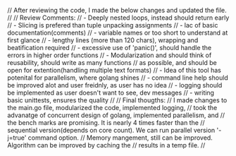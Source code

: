// After reviewing the code, I made the below changes and updated the file.
//
// Review Comments:
// - Deeply nested loops, instead should return early
// - Slicing is prefered than tuple unpacking assignments
// - lac of basic documentation(comments)
// - variable names or too short to understand at first glance
// - lengthy lines (more than 120 chars), wrapping and beatification required
// - excessive use of 'panic()', should handle the errors in higher order functions
// - Modularization and should think of reusability, should write as many functions
//   as possible, and should be open for extention(handling multiple text formats)
// - Idea of this tool has potenital for parallelism, where golang shines
// - command line help should be improved alot and user freidnly, as user has no idea
// - logging should be implemented as user doesn't want to see, dev messages
// - writing basic unittests, ensures the quality
//
// Final thougths:
// I made changes to the main.go file, modularized the code, implemented logging,
// took the advanatge of concurrent design of golang, implemented parallelism, and
// the bench marks are promising. It is nearly 4 times faster than the
// sequential version(depends on core count). We can run parallel version '-j=true' command option.
// Memory mangement, still can be improved. Algorithm can be improved by caching the
// results in a temp file.
//
